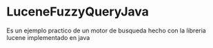 # LuceneFuzzyQueryJava
Es un ejemplo practico de un motor de busqueda hecho con la libreria lucene implementado en java
